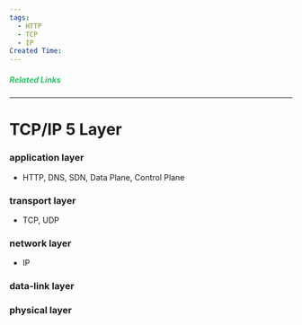 ```yaml
---
tags:
  - HTTP
  - TCP
  - IP
Created Time:
---
```

##### <font color="#2DC26B">Related Links</font>
___
# TCP/IP 5 Layer
### **application layer**
- HTTP, DNS, SDN, Data Plane, Control Plane
### **transport layer**
- TCP, UDP
### **network layer**
- IP
### **data-link layer**
### **physical layer**

